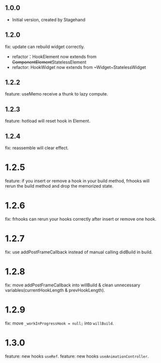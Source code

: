 ## 1.0.0

- Initial version, created by Stagehand

## 1.2.0

fix: update can rebuild widget correctly.

- refactor：HookElement now extends from ~~ComponentElement~~StatelessElement
- refactor: HookWidget now extends from ~Widget~StatelessWidget

## 1.2.2

feature: useMemo receive a thunk to lazy compute.

## 1.2.3

feature: hotload will reset hook in Element.

## 1.2.4

fix: reassemble will clear effect.

# 1.2.5

feature: if you insert or remove a hook in your build method, frhooks will rerun the build method and drop the memorized state. 

# 1.2.6

fix: frhooks can rerun your hooks correctly after insert or remove one hook.

# 1.2.7

fix: use addPostFrameCallback instead of manual calling didBuild in build.

# 1.2.8

fix: move addPostFrameCallback into willBuild & clean unnecessary variables(currentHookLength & prevHookLength).

# 1.2.9

fix: move `_workInProgressHook = null;` into `willBuild`.

# 1.3.0

feature: new hooks `useRef`.
feature: new hooks `useAnimationController`.


